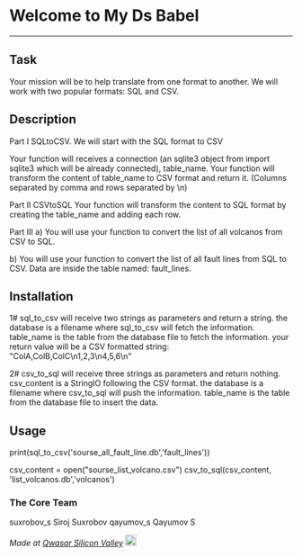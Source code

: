# Welcome to My Ds Babel
***

## Task
Your mission will be to help translate from one format to another.
We will work with two popular formats: SQL and CSV.

## Description
Part I SQLtoCSV.
We will start with the SQL format to CSV

Your function will receives a connection (an sqlite3 object from import sqlite3 which will be already connected), table_name.
Your function will transform the content of table_name to CSV format and return it. (Columns separated by comma and rows separated by \n)

Part II CSVtoSQL
Your function will transform the content to SQL format by creating the table_name and adding each row.

Part III
a) You will use your function to convert the list of all volcanos from CSV to SQL.

b) You will use your function to convert the list of all fault lines from SQL to CSV.
Data are inside the table named: fault_lines.



## Installation
1# sql_to_csv will receive two strings as parameters and return a string.
the database is a filename where sql_to_csv will fetch the information.
table_name is the table from the database file to fetch the information.
your return value will be a CSV formatted string:
"ColA,ColB,ColC\n1,2,3\n4,5,6\n"

2# csv_to_sql will receive three strings as parameters and return nothing.
csv_content is a StringIO following the CSV format.
the database is a filename where csv_to_sql will push the information.
table_name is the table from the database file to insert the data.

## Usage
print(sql_to_csv('sourse_all_fault_line.db','fault_lines'))

csv_content = open("sourse_list_volcano.csv")
csv_to_sql(csv_content, 'list_volcanos.db','volcanos')

### The Core Team
suxrobov_s Siroj Suxrobov
qayumov_s Qayumov S

<span><i>Made at <a href='https://qwasar.io'>Qwasar Silicon Valley</a></i></span>
<span><img alt='Qwasar Silicon Valley Logo' src='https://storage.googleapis.com/qwasar-public/qwasar-logo_50x50.png' width='20px'></span>
